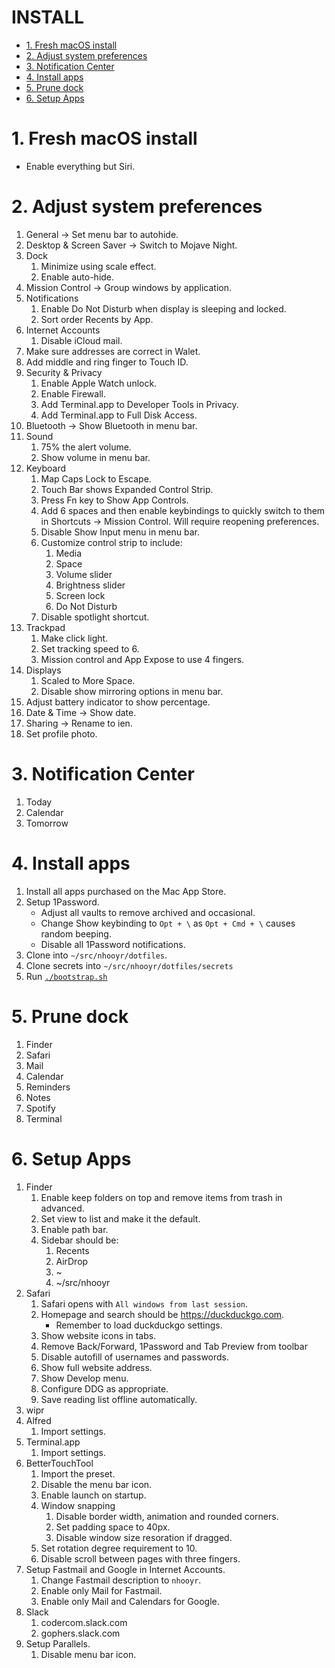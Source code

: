 <!-- START doctoc generated TOC please keep comment here to allow auto update -->
<!-- DON'T EDIT THIS SECTION, INSTEAD RE-RUN doctoc TO UPDATE -->

# INSTALL

- [1. Fresh macOS install](#1-fresh-macos-install)
- [2. Adjust system preferences](#2-adjust-system-preferences)
- [3. Notification Center](#3-notification-center)
- [4. Install apps](#4-install-apps)
- [5. Prune dock](#5-prune-dock)
- [6. Setup Apps](#6-setup-apps)

<!-- END doctoc generated TOC please keep comment here to allow auto update -->

# 1. Fresh macOS install

- Enable everything but Siri.

# 2. Adjust system preferences

1.  General -> Set menu bar to autohide.
1.  Desktop & Screen Saver -> Switch to Mojave Night.
1.  Dock
    1. Minimize using scale effect.
    1. Enable auto-hide.
1.  Mission Control -> Group windows by application.
1.  Notifications
    1. Enable Do Not Disturb when display is sleeping and locked.
    1. Sort order Recents by App.
1.  Internet Accounts
    1. Disable iCloud mail.
1.  Make sure addresses are correct in Walet.
1.  Add middle and ring finger to Touch ID.
1.  Security & Privacy
    1. Enable Apple Watch unlock.
    1. Enable Firewall.
    1. Add Terminal.app to Developer Tools in Privacy.
    1. Add Terminal.app to Full Disk Access.
1.  Bluetooth -> Show Bluetooth in menu bar.
1.  Sound
    1. 75% the alert volume.
    1. Show volume in menu bar.
1.  Keyboard
    1. Map Caps Lock to Escape.
    1. Touch Bar shows Expanded Control Strip.
    1. Press Fn key to Show App Controls.
    1. Add 6 spaces and then enable keybindings to quickly
       switch to them in Shortcuts -> Mission Control.
       Will require reopening preferences.
    1. Disable Show Input menu in menu bar.
    1. Customize control strip to include:
       1. Media
       1. Space
       1. Volume slider
       1. Brightness slider
       1. Screen lock
       1. Do Not Disturb
    1. Disable spotlight shortcut.
1.  Trackpad
    1. Make click light.
    1. Set tracking speed to 6.
    1. Mission control and App Expose to use 4 fingers.
1.  Displays
    1. Scaled to More Space.
    1. Disable show mirroring options in menu bar.
1.  Adjust battery indicator to show percentage.
1.  Date & Time -> Show date.
1.  Sharing -> Rename to ien.
1.  Set profile photo.

# 3. Notification Center

1. Today
1. Calendar
1. Tomorrow

# 4. Install apps

1. Install all apps purchased on the Mac App Store.
1. Setup 1Password.
   - Adjust all vaults to remove archived and occasional.
   - Change Show keybinding to `Opt + \` as `Opt + Cmd + \` causes random beeping.
   - Disable all 1Password notifications.
1. Clone into `~/src/nhooyr/dotfiles`.
1. Clone secrets into `~/src/nhooyr/dotfiles/secrets`
1. Run [`./bootstrap.sh`](./bootstrap.sh)

# 5. Prune dock

1. Finder
1. Safari
1. Mail
1. Calendar
1. Reminders
1. Notes
1. Spotify
1. Terminal

# 6. Setup Apps

1. Finder
   1. Enable keep folders on top and remove items from trash in advanced.
   1. Set view to list and make it the default.
   1. Enable path bar.
   1. Sidebar should be:
      1. Recents
      1. AirDrop
      1. ~
      1. ~/src/nhooyr
1. Safari
   1. Safari opens with `All windows from last session`.
   1. Homepage and search should be https://duckduckgo.com.
      - Remember to load duckduckgo settings.
   1. Show website icons in tabs.
   1. Remove Back/Forward, 1Password and Tab Preview from toolbar
   1. Disable autofill of usernames and passwords.
   1. Show full website address.
   1. Show Develop menu.
   1. Configure DDG as appropriate.
   1. Save reading list offline automatically.
1. wipr
1. Alfred
   1. Import settings.
1. Terminal.app
   1. Import settings.
1. BetterTouchTool
   1. Import the preset.
   1. Disable the menu bar icon.
   1. Enable launch on startup.
   1. Window snapping
      1. Disable border width, animation and rounded corners.
      1. Set padding space to 40px.
      1. Disable window size resoration if dragged.
   1. Set rotation degree requirement to 10.
   1. Disable scroll between pages with three fingers.
1. Setup Fastmail and Google in Internet Accounts.
   1. Change Fastmail description to `nhooyr`.
   1. Enable only Mail for Fastmail.
   1. Enable only Mail and Calendars for Google.
1. Slack
   1. codercom.slack.com
   1. gophers.slack.com
1. Setup Parallels.
   1. Disable menu bar icon.
